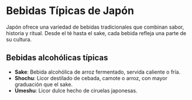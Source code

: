 # Bebidas Típicas de Japón

Japón ofrece una variedad de bebidas tradicionales que combinan sabor, historia y ritual. Desde el té hasta el sake, cada bebida refleja una parte de su cultura.

## Bebidas alcohólicas típicas

- **Sake**: Bebida alcohólica de arroz fermentado, servida caliente o fría.
- **Shochu**: Licor destilado de cebada, camote o arroz, con mayor graduación que el sake.
- **Umeshu**: Licor dulce hecho de ciruelas japonesas.
